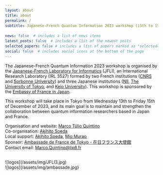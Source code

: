 ```yaml
---
layout: about
title: about
permalink: /
subtitle: Japanese-French Quantum Information 2023 workshop (13th to 15th December 2023)

news: false  # includes a list of news items
latest_posts: false  # includes a list of the newest posts
selected_papers: false # includes a list of papers marked as "selected={true}"
social: false  # includes social icons at the bottom of the page
---
```


The Japanese-French Quantum Information 2023 workshop is organised by the [Japanese-French Laboratory for Informatics](https://jfli.cnrs.fr) (JFLI), an International Research Laboratory (IRL 3527) formed by two French institutions ([CNRS](https://www.cnrs.fr/en) and [Sorbonne University](https://www.sorbonne-universite.fr/)) and three Japanese institutions ([NII](https://www.nii.ac.jp/en/), [The University of Tokyo](https://www.u-tokyo.ac.jp/en/), and [Keio University](https://www.keio.ac.jp/en/)). This workshop is sponsored by the [Embassy of France in Japan](https://jp.ambafrance.org/).

This workshop will take place in Tokyo from Wednesday 13th to Friday 15th of December of 2023, and its main goal is to maintain and strengthen the collaboration between quantum information researchers based in Japan and France.

Organisation and website: [Marco Túlio Quintino](https://mtcq.github.io/) <br>
Co-organisation: [Akihito Soeda](https://www.nii.ac.jp/en/faculty/informatics/soeda_akihito/) <br>
Local support:  [Akihito Soeda](https://www.nii.ac.jp/en/faculty/informatics/soeda_akihito/), [Mio Murao](http://www.s.u-tokyo.ac.jp/en/people/murao_mio/) <br>
Sponsor:  [Ambassade de France de Tokyo - 在日フランス大使館](https://jp.ambafrance.org/) <br>
Contact email: [Marco.Quintino@lip6.fr](mailto:Marco.Quintino@lip6.fr) 

 <br>
 ![logos](/assets/img/JFLI3.jpg)
 <br>
 ![logos](/assets/img/ambassade.jpg)
